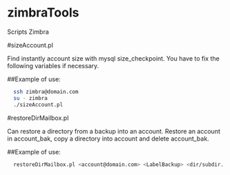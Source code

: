 zimbraTools
===========

Scripts Zimbra

#sizeAccount.pl

Find instantly account size with mysql size_checkpoint.
You have to fix the following variables if necessary.

##Example of use:

```bash
  ssh zimbra@domain.com
  su - zimbra
  ./sizeAccount.pl
```

#restoreDirMailbox.pl

Can restore a directory from a backup into an account.
Restore an account in account_bak, copy a directory into account and delete account_bak.

##Example of use:
```bash
  restoreDirMailbox.pl <account@domain.com> <LabelBackup> <dir/subdir...>
```
